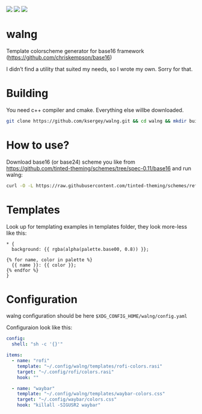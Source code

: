 [<img src="https://img.shields.io/github/license/ksergey/walng">](https://opensource.org/license/mit)
[<img src="https://img.shields.io/github/actions/workflow/status/ksergey/walng/build-and-test.yml?logo=linux">](https://github.com/ksergey/walng/actions/workflows/build-and-test.yml)
[<img src="https://img.shields.io/badge/language-C%2B%2B23-red">](https://en.wikipedia.org/wiki/C%2B%2B23)

# walng

Template colorscheme generator for base16 framework (https://github.com/chriskempson/base16)

I didn’t find a utility that suited my needs, so I wrote my own. Sorry for that.

# Building

You need c++ compiler and cmake. Everything else willbe downloaded.

```sh
git clone https://github.com/ksergey/walng.git && cd walng && mkdir build && cd build && cmake .. && make

```

# How to use?

Download base16 (or base24) scheme you like from https://github.com/tinted-theming/schemes/tree/spec-0.11/base16 and
run walng:

```sh
curl -O -L https://raw.githubusercontent.com/tinted-theming/schemes/refs/heads/spec-0.11/base16/terracotta.yaml && ./walng --theme terracotta.yaml

```

# Templates

Look up for templating examples in templates folder, they look more-less like this:

```jinja
* {
  background: {{ rgba(alpha(palette.base00, 0.8)) }};

{% for name, color in palette %}
  {{ name }}: {{ color }};
{% endfor %}
}

```

# Configuration

walng configuration should be here `$XDG_CONFIG_HOME/walng/config.yaml`

Configuraion look like this:

```yaml
config:
  shell: "sh -c '{}'"

items:
  - name: "rofi"
    template: "~/.config/walng/templates/rofi-colors.rasi"
    target: "~/.config/rofi/colors.rasi"
    hook: ""

  - name: "waybar"
    template: "~/.config/walng/templates/waybar-colors.css"
    target: "~/.config/waybar/colors.css"
    hook: "killall -SIGUSR2 waybar"

```
